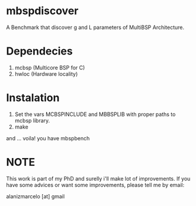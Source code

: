 mbspdiscover
============
A Benchmark that discover g and L parameters of MultiBSP Architecture.

Dependecies
===========
1. mcbsp (Multicore BSP for C)
3. hwloc (Hardware locality)

Instalation
===========
1. Set the vars MCBSPINCLUDE and MBBSPLIB with proper paths to mcbsp library.
2. make

and ... voila! you have mbspbench 

NOTE
====
This work is part of my PhD and surelly i'll make lot of improvements. 
If you have some advices or want some improvements, please tell me by email: 

alanizmarcelo [at] gmail 


